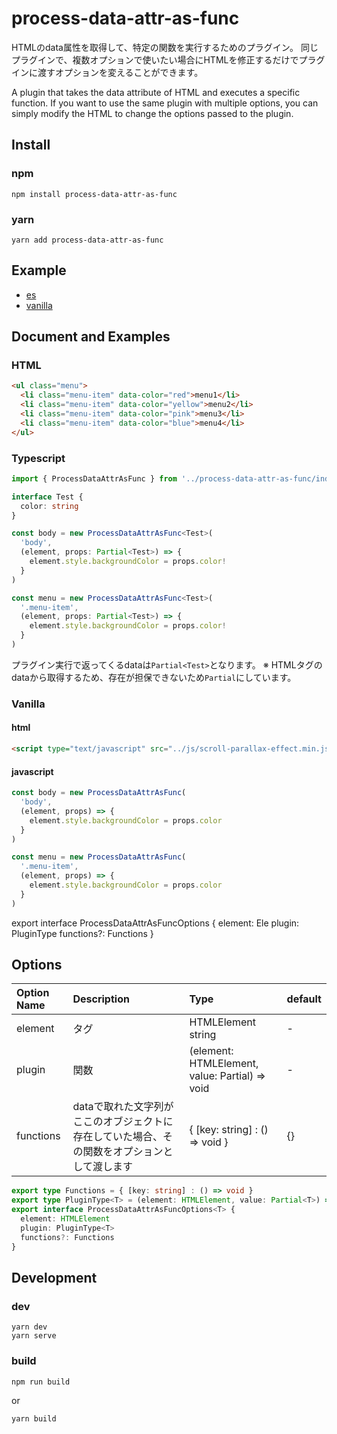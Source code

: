 # process-data-attr-as-func

HTMLのdata属性を取得して、特定の関数を実行するためのプラグイン。
同じプラグインで、複数オプションで使いたい場合にHTMLを修正するだけでプラグインに渡すオプションを変えることができます。

A plugin that takes the data attribute of HTML and executes a specific function.
If you want to use the same plugin with multiple options, you can simply modify the HTML to change the options passed to the plugin.

## Install

### npm 
```terminal
npm install process-data-attr-as-func
```

### yarn
```terminal
yarn add process-data-attr-as-func
```

## Example
* [es](http://github.develo.org/process-data-attr-as-func/docs/example/)
* [vanilla](http://github.develo.org/process-data-attr-as-func/docs/example/vanilla.html)

## Document and Examples

### HTML
```html
<ul class="menu">
  <li class="menu-item" data-color="red">menu1</li>
  <li class="menu-item" data-color="yellow">menu2</li>
  <li class="menu-item" data-color="pink">menu3</li>
  <li class="menu-item" data-color="blue">menu4</li>
</ul>
```

### Typescript 
```typescript
import { ProcessDataAttrAsFunc } from '../process-data-attr-as-func/index'

interface Test {
  color: string
}

const body = new ProcessDataAttrAsFunc<Test>(
  'body',
  (element, props: Partial<Test>) => {
    element.style.backgroundColor = props.color!
  }
)

const menu = new ProcessDataAttrAsFunc<Test>(
  '.menu-item',
  (element, props: Partial<Test>) => {
    element.style.backgroundColor = props.color!
  }
)
```
プラグイン実行で返ってくるdataは`Partial<Test>`となります。
※ HTMLタグのdataから取得するため、存在が担保できないため`Partial`にしています。

### Vanilla
#### html
```html
<script type="text/javascript" src="../js/scroll-parallax-effect.min.js"></script>
```

#### javascript
```javascript
const body = new ProcessDataAttrAsFunc(
  'body',
  (element, props) => {
    element.style.backgroundColor = props.color
  }
)

const menu = new ProcessDataAttrAsFunc(
  '.menu-item',
  (element, props) => {
    element.style.backgroundColor = props.color
  }
)
```

export interface ProcessDataAttrAsFuncOptions<T> {
  element: Ele
  plugin: PluginType<T>
  functions?: Functions
}

## Options

| Option Name | Description | Type |default
|:-----------|:------------|:------------|:------------|
| element      | タグ | HTMLElement string | -
| plugin  | 関数 | (element: HTMLElement, value: Partial<T>) => void | -
| functions | dataで取れた文字列がここのオブジェクトに存在していた場合、その関数をオプションとして渡します | { [key: string] : () => void } | {}
```typescript
export type Functions = { [key: string] : () => void }
export type PluginType<T> = (element: HTMLElement, value: Partial<T>) => void
export interface ProcessDataAttrAsFuncOptions<T> {
  element: HTMLElement
  plugin: PluginType<T>
  functions?: Functions
}
```

## Development
### dev
```
yarn dev
yarn serve
```

### build
```
npm run build
```

or

```
yarn build
```
